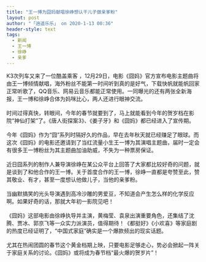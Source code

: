 ```yaml
---
title: "王一博为囧妈献唱徐峥想认干儿子做亲爹粉"
layout: post
author: "「逍遥乐乐」 on 2020-1-13 00:36"
header-style: text
tags:
  - 新闻
  - 王一博
  - 徐峥
  - 亲爹
---
```


<head></head>
<body>
  K3次列车又来了一位酷盖乘客 ，12月29日，电影《囧妈》官方宣布电影主题曲将由王一博倾情献唱，海外粉丝不能第一时间听到真的是好气，下载快帆就能帆回家正常听歌了，QQ音乐、网易云音乐都能正常使用。一同曝光的还有两张全新海报，王一博和徐峥合体为妈咪比心，两人还进行眼神交流。
 <br> 
 <br> 时间过得真快，转眼间，今年的春节就要到了，马上就能看到今年的贺岁档在影院“神仙打架”了。《唐人街探案3》、《姜子牙》和《囧妈》都已经进入了宣传期。
 <br> 
 <br> 今年《囧妈》作为“囧”系列时隔好久的作品，早在去年秋天就已经赚足了眼球。而这次《囧妈》的电影还邀请到了当红流量小生王一博为其演唱主题曲，届时一定会有很多王一博粉丝为其主题曲加油助威，不失为一种票房保证。
 <br> 
 <br> 近日囧系列的制作人兼导演徐峥在某公众平台上回答了大家都比较好奇的问题，就是谈到了和他合作的王一博。关于首度合作的王一博，徐峥一直都是夸赞至此，赞其敬业、有才，甚至一度想认他做儿子，当他的亲爹粉。
 <br> 
 <br> 当幽默搞笑的光头导演遇到高冷沙雕的男爱豆，不知道会产生怎么样的化学反应啊。如果好奇的话，那就大年初一影院见吧！
 <br> 
 <br> 《囧妈》这部电影由徐峥执导并主演，黄梅莹、袁泉出演重要角色，还集结了沈腾、贾冰、郭京飞等一众实力派演员，值得期待！《都挺好》《小欢喜》等家庭剧的热度已经证明了，“中国式家庭”确实是一个爆款频出的现实话题。
 <br> 
 <br> 尤其在热闹团圆的春节这个黄金档期上映，只要电影足够走心，势必会掀起一阵关于家庭关系的讨论。《囧妈》或将成为春节档“最火爆的贺岁片”！
</body>


